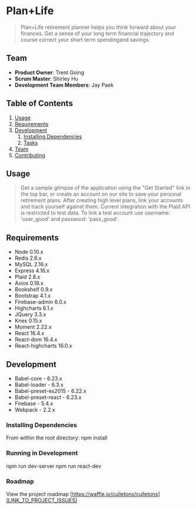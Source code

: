 # Plan+Life

> Plan+Life retirement planner helps you think forward about your finances.  Get a sense of your long term financial trajectory and course correct your short term spendingand savings.

## Team

  - __Product Owner__: Trent Going
  - __Scrum Master__: Shirley Hu
  - __Development Team Members__: Jay Paek

## Table of Contents

1. [Usage](#Usage)
1. [Requirements](#requirements)
1. [Development](#development)
    1. [Installing Dependencies](#installing-dependencies)
    1. [Tasks](#tasks)
1. [Team](#team)
1. [Contributing](#contributing)

## Usage

> Get a sample glimpse of the application using the "Get Started" link in the top bar, or create an account on our site to save your personal retirement plans. After creating high level plans, link your accounts and track yourself against them.
> Current integration with the Plaid API is restricted to test data.  To link a test account use username: 'user_good' and password: 'pass_good'.

## Requirements

- Node 0.10.x
- Redis 2.6.x
- MySQL 2.16.x
- Express 4.16.x
- Plaid 2.8.x
- Axios 0.18.x
- Bookshelf 0.9.x
- Bootstrap 4.1.x
- Firebase-admin 6.0.x
- Highcharts 6.1.x
- JQuery 3.3.x
- Knex 0.15.x
- Moment 2.22.x
- React 16.4.x
- React-dom 16.4.x
- React-highcharts 16.0.x

## Development
- Babel-core - 6.23.x
- Babel-loader - 6.3.x
- Babel-preset-es2015 - 6.22.x
- Babel-preset-react - 6.23.x
- Firebase - 5.4.x
- Webpack - 2.2.x

### Installing Dependencies
From within the root directory:
npm install

### Running in Development
npm run dev-server
npm run react-dev

### Roadmap

View the project roadmap [https://waffle.io/culletons/culletons](LINK_TO_PROJECT_ISSUES)

